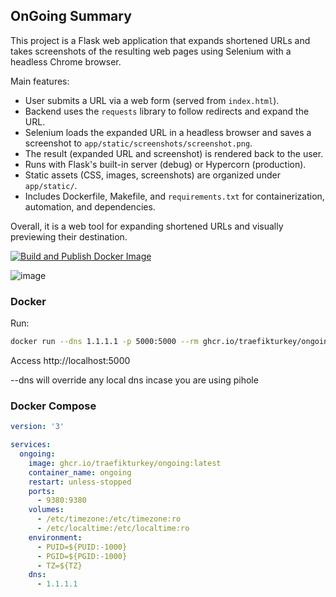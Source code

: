 ## OnGoing Summary

This project is a Flask web application that expands shortened URLs and takes screenshots of the resulting web pages using Selenium with a headless Chrome browser.

Main features:
- User submits a URL via a web form (served from `index.html`).
- Backend uses the `requests` library to follow redirects and expand the URL.
- Selenium loads the expanded URL in a headless browser and saves a screenshot to `app/static/screenshots/screenshot.png`.
- The result (expanded URL and screenshot) is rendered back to the user.
- Runs with Flask's built-in server (debug) or Hypercorn (production).
- Static assets (CSS, images, screenshots) are organized under `app/static/`.
- Includes Dockerfile, Makefile, and `requirements.txt` for containerization, automation, and dependencies.

Overall, it is a web tool for expanding shortened URLs and visually previewing their destination.




[![Build and Publish Docker Image](https://github.com/traefikturkey/ongoing/actions/workflows/docker-publish.yml/badge.svg)](https://github.com/traefikturkey/ongoing/actions/workflows/docker-publish.yml)

![image](https://github.com/traefikturkey/ongoing/assets/219478/e720e08a-6980-4c59-846e-6631c9d50761)

### Docker
Run:
```bash
docker run --dns 1.1.1.1 -p 5000:5000 --rm ghcr.io/traefikturkey/ongoing:latest
```
Access http://localhost:5000

--dns will override any local dns incase you are using pihole


### Docker Compose

```docker-compose.yml
version: '3'

services:
  ongoing:
    image: ghcr.io/traefikturkey/ongoing:latest
    container_name: ongoing
    restart: unless-stopped
    ports:
      - 9380:9380
    volumes:
      - /etc/timezone:/etc/timezone:ro
      - /etc/localtime:/etc/localtime:ro
    environment:
      - PUID=${PUID:-1000}
      - PGID=${PGID:-1000}
      - TZ=${TZ}
    dns:
      - 1.1.1.1
```
